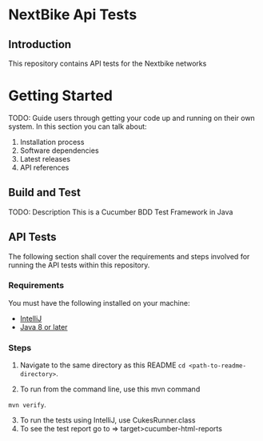 # NextBike Api Tests

## Introduction
This repository contains API tests for the Nextbike networks

# Getting Started
TODO: Guide users through getting your code up and running on their own system. In this section you can talk about:
1.	Installation process
2.	Software dependencies
3.	Latest releases
4.	API references

## Build and Test
TODO: Description
This is a Cucumber BDD Test Framework in Java

## API Tests
The following section shall cover the requirements and steps involved for running the API tests within this repository.

### Requirements
You must have the following installed on your machine:
- [IntelliJ](https://www.jetbrains.com/idea/)
- [Java 8 or later](https://www.java.com/en/download/)

### Steps
1. Navigate to the same directory as this README
`cd <path-to-readme-directory>`.

2. To run from the command line, use this mvn command

`mvn verify`.

3. To run the tests using IntelliJ, use CukesRunner.class
4. To see the test report go to => target>cucumber-html-reports
